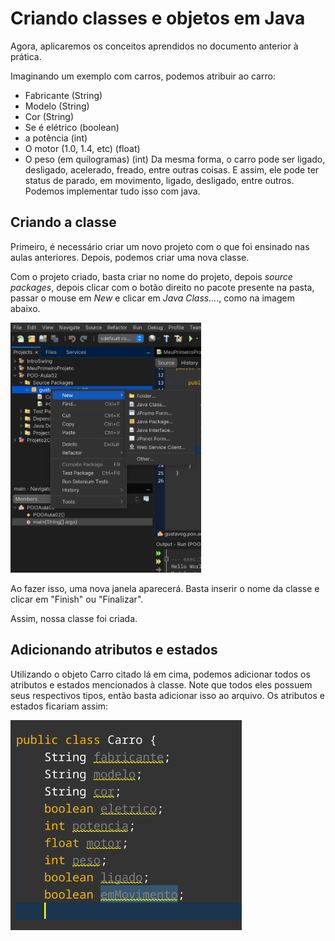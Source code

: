 # Criando classes e objetos em Java

Agora, aplicaremos os conceitos aprendidos no documento anterior à prática. 

Imaginando um exemplo com carros, podemos atribuir ao carro:
- Fabricante (String)
- Modelo (String)
- Cor (String)
- Se é elétrico (boolean)
- a potência (int)
- O motor (1.0, 1.4, etc) (float)
- O peso (em quilogramas) (int)
Da mesma forma, o carro pode ser ligado, desligado, acelerado, freado, entre outras coisas. E assim, ele pode ter status de parado, em movimento, ligado, desligado, entre outros. Podemos implementar tudo isso com java.

## Criando a classe

Primeiro, é necessário criar um novo projeto com o que foi ensinado nas aulas anteriores. Depois, podemos criar uma nova classe.

Com o projeto criado, basta criar no nome do projeto, depois _source packages_, depois clicar com o botão direito no pacote presente na pasta, passar o mouse em *New* e clicar em *Java Class...*., como na imagem abaixo.

<img src= "./assets/NetBeansClasse.png" height = 400>

Ao fazer isso, uma nova janela aparecerá. Basta inserir o nome da classe e clicar em "Finish" ou "Finalizar".

Assim, nossa classe foi criada.

## Adicionando atributos e estados

Utilizando o objeto Carro citado lá em cima, podemos adicionar todos os atributos e estados mencionados à classe. Note que todos eles possuem seus respectivos tipos, então basta adicionar isso ao arquivo. Os atributos e estados ficariam assim:

<img src="./assets/NetBeansAtributos.png" >

